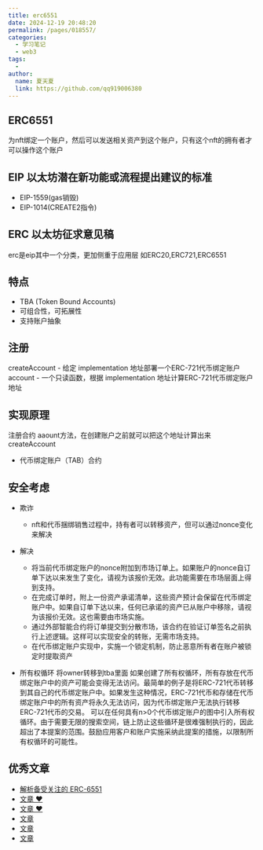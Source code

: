 ```yaml
---
title: erc6551
date: 2024-12-19 20:48:20
permalink: /pages/018557/
categories:
  - 学习笔记
  - web3
tags:
  - 
author: 
  name: 夏天夏
  link: https://github.com/qq919006380
---
```

## ERC6551
为nft绑定一个账户，然后可以发送相关资产到这个账户，只有这个nft的拥有者才可以操作这个账户
## EIP 以太坊潜在新功能或流程提出建议的标准
- EIP-1559(gas销毁)
- EIP-1014(CREATE2指令)

## ERC 以太坊征求意见稿
erc是eip其中一个分类，更加侧重于应用层 如ERC20,ERC721,ERC6551

## 特点
- TBA (Token Bound Accounts)
- 可组合性，可拓展性
- 支持账户抽象

## 注册
createAccount - 给定 implementation 地址部署一个ERC-721代币绑定账户
account - 一个只读函数，根据 implementation 地址计算ERC-721代币绑定账户地址


## 实现原理
注册合约 aaount方法，在创建账户之前就可以把这个地址计算出来
createAccount
- 代币绑定账户（TAB）合约

## 安全考虑
- 欺诈
    - nft和代币捆绑销售过程中，持有者可以转移资产，但可以通过nonce变化来解决
- 解决
    - 将当前代币绑定账户的nonce附加到市场订单上。如果账户的nonce自订单下达以来发生了变化，请视为该报价无效。此功能需要在市场层面上得到支持。
    - 在完成订单时，附上一份资产承诺清单，这些资产预计会保留在代币绑定账户中。如果自订单下达以来，任何已承诺的资产已从账户中移除，请视为该报价无效。这也需要由市场实施。
    - 通过外部智能合约将订单提交到分散市场，该合约在验证订单签名之前执行上述逻辑。这样可以实现安全的转账，无需市场支持。
    - 在代币绑定账户实现中，实施一个锁定机制，防止恶意所有者在账户被锁定时提取资产



- 所有权循环 将owner转移到tba里面
如果创建了所有权循环，所有存放在代币绑定账户中的资产可能会变得无法访问。最简单的例子是将ERC-721代币转移到其自己的代币绑定账户中。如果发生这种情况，ERC-721代币和存储在代币绑定账户中的所有资产将永久无法访问，因为代币绑定账户无法执行转移ERC-721代币的交易。
可以在任何具有n>0个代币绑定账户的图中引入所有权循环。由于需要无限的搜索空间，链上防止这些循环是很难强制执行的，因此超出了本提案的范围。鼓励应用客户和账户实施采纳此提案的措施，以限制所有权循环的可能性。

## 优秀文章
- [解析备受关注的 ERC-6551](https://www.youtube.com/watch?v=nTDIf0ICokY)
- [文章 ❤️](https://tokenbound.org/)
- [文章 ❤️](https://learnblockchain.cn/article/6133#%E5%8F%82%E8%80%83%E5%AE%9E%E7%8E%B0)
- [文章](https://mp.weixin.qq.com/s/iMqZ4VEbAS-J4FekZdZxUw)
- [文章](https://www.odaily.news/post/5186273)
- [文章](https://eips.ethereum.org/EIPS/eip-6551)